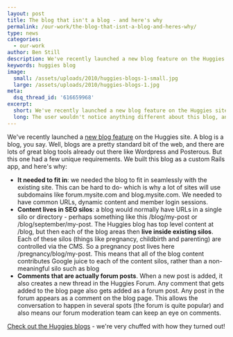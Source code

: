 ```yaml
---
layout: post
title: The blog that isn't a blog - and here's why
permalink: /our-work/the-blog-that-isnt-a-blog-and-heres-why/
type: news
categories:
  - our-work
author: Ben Still
description: We've recently launched a new blog feature on the Huggies site. But it's a blog with a difference.
keywords: huggies blog
image:
  small: /assets/uploads/2010/huggies-blogs-1-small.jpg
  large: /assets/uploads/2010/huggies-blogs-1.jpg
meta:
  dsq_thread_id: '616659968'
excerpt:
  short: We've recently launched a new blog feature on the Huggies site. But it's a blog with a difference.
  long: The user wouldn't notice anything different about this blog, and that's exactly what we wanted. For it to seamlessly integrate and to retain all that's lovely SEO juice. That's not all that's special about it.
---
```


We've recently launched a [new blog feature](http://www.huggies.com.au/blog) on the Huggies site. A blog is a blog, you say. Well, blogs are a pretty standard bit of the web, and there are lots of great blog tools already out there like Wordpress and Posterous. But this one had a few unique requirements. We built this blog as a custom Rails app, and here's why:

- **It needed to fit in**: we needed the blog to fit in seamlessly with the existing site. This can be hard to do- which is why a lot of sites will use subdomains like forum.mysite.com and blog.mysite.com. We needed to have common URLs, dynamic content and member login sessions.
- **Content lives in SEO silos**: a blog would normally have URLs in a single silo or directory - perhaps something like this /blog/my-post or /blog/september/my-post. The Huggies blog has top level content at /blog, but then each of the blog areas then **live inside existing silos**. Each of these silos (things like pregnancy, childbirth and parenting) are controlled via the CMS. So a pregnancy post lives here /pregnancy/blog/my-post. This means that all of the blog content contributes Google juice to each of the content silos, rather than a non-meaningful silo such as blog
- **Comments that are actually forum posts**. When a new post is added, it also creates a new thread in the Huggies Forum. Any comment that gets added to the blog page also gets added as a forum post. Any post in the forum appears as a comment on the blog page. This allows the conversation to happen in several spots (the forum is quite popular) and also means our forum moderation team can keep an eye on comments.

[Check out the Huggies blogs](http://www.huggies.com.au/blog) - we're very chuffed with how they turned out!
